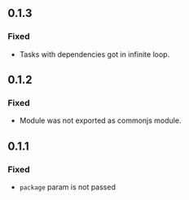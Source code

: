 ## 0.1.3

### Fixed

* Tasks with dependencies got in infinite loop.

## 0.1.2

### Fixed

* Module was not exported as commonjs module.

## 0.1.1

### Fixed

* ``package`` param is not passed
